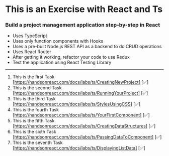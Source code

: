 # This is an Exercise with React and Ts
### Build a project management application step-by-step in React 
* Uses TypeScript
* Uses only function components with Hooks
* Uses a pre-built Node.js REST API as a backend to do CRUD operations
* Uses React Router
* After getting it working, refactor your code to use Redux
* Test the application using React Testing Library

---------------------------------------
1. This is the first Task [https://handsonreact.com/docs/labs/ts/CreatingNewProject] [✅]
2. This is the second Task [https://handsonreact.com/docs/labs/ts/RunningYourProject] [✅]
3. This is the third Task [https://handsonreact.com/docs/labs/ts/StylesUsingCSS] [✅]
4. This is the  fourth Task [https://handsonreact.com/docs/labs/ts/YourFirstComponent] [✅]
5. This is the fifth Task [https://handsonreact.com/docs/labs/ts/CreatingDataStructures] [✅]
6. This is the sixth Task [https://handsonreact.com/docs/labs/ts/PassingDataToComponent] [✅]
7. This is the seventh Task [https://handsonreact.com/docs/labs/ts/DisplayingListData] [✅]